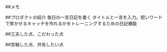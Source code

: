 ##メモ

##プロダクトの紹介
毎日の一言日記を書く
タイトルと一言を入力。短いワードで笑かせるキャッチを作れるかをトレーニングするための日記機能

##工夫した点、こだわった点

##苦戦した点、共有したい点